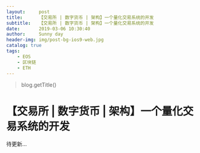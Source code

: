 ```yaml
---
layout:     post
title:      【交易所 | 数字货币 | 架构】一个量化交易系统的开发
subtitle:   【交易所 | 数字货币 | 架构】一个量化交易系统的开发
date:       2019-03-06 10:30:40
author:     Sunny day
header-img: img/post-bg-ios9-web.jpg
catalog: true
tags:
    - EOS
    - 区块链
    - ETH
---
```

>blog.getTitle() 

# 【交易所 | 数字货币 | 架构】一个量化交易系统的开发


待更新...

